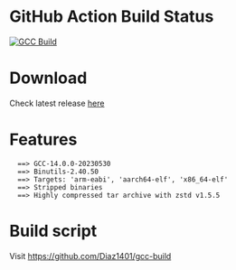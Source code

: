 # GitHub Action Build Status
[![GCC Build](https://github.com/Diaz1401/gcc-build/actions/workflows/toolchain-build.yml/badge.svg?branch=main)](https://github.com/Diaz1401/gcc-build/actions/workflows/toolchain-build.yml)

# Download
Check latest release [here](https://github.com/Diaz1401/gcc/releases/latest)

# Features
```
  ==> GCC-14.0.0-20230530
  ==> Binutils-2.40.50
  ==> Targets: 'arm-eabi', 'aarch64-elf', 'x86_64-elf'
  ==> Stripped binaries
  ==> Highly compressed tar archive with zstd v1.5.5
```

# Build script
Visit https://github.com/Diaz1401/gcc-build
